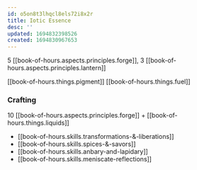 ```yaml
---
id: o5on8t3lhqcl8els72i8x2r
title: Iotic Essence
desc: ''
updated: 1694832398526
created: 1694830967653
---
```


5 [[book-of-hours.aspects.principles.forge]], 3 [[book-of-hours.aspects.principles.lantern]]

[[book-of-hours.things.pigment]]
[[book-of-hours.things.fuel]]

### Crafting

10 [[book-of-hours.aspects.principles.forge]] + [[book-of-hours.things.liquids]]

- [[book-of-hours.skills.transformations-&-liberations]]
- [[book-of-hours.skills.spices-&-savors]]
- [[book-of-hours.skills.anbary-and-lapidary]]
- [[book-of-hours.skills.meniscate-reflections]]
